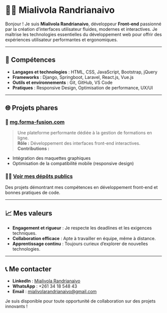 # 👨‍💻 Mialivola Randrianaivo  

Bonjour ! Je suis **Mialivola Randrianaivo**, développeur **Front-end** passionné par la création d’interfaces utilisateur fluides, modernes et interactives. Je maîtrise les technologies essentielles du développement web pour offrir des expériences utilisateur performantes et ergonomiques.  

---

## 🚀 Compétences  

- **Langages et technologies** : HTML, CSS, JavaScript, Bootstrap, jQuery  
- **Frameworks** : Django, Springboot, Laravel, React.js, Vue.js   
- **Outils et environnements** : Git, GitHub, VS Code  
- **Pratiques** : Responsive Design, Optimisation de performance, UX/UI  

---

## 🌐 Projets phares  

### 🔗 [mg.forma-fusion.com](https://mg.forma-fusion.com)  
> Une plateforme performante dédiée à la gestion de formations en ligne.  
**Rôle :** Développement des interfaces front-end interactives.  
**Contributions :**  
- Intégration des maquettes graphiques  
- Optimisation de la compatibilité mobile (responsive design)  

### 🧑‍💻 [Voir mes dépôts publics](https://github.com/Miali1865)  
Des projets démontrant mes compétences en développement front-end et bonnes pratiques de code.  

---

## 📈 Mes valeurs  

- **Engagement et rigueur** : Je respecte les deadlines et les exigences techniques.  
- **Collaboration efficace** : Apte à travailler en équipe, même à distance.  
- **Apprentissage continu** : Toujours curieux d’explorer de nouvelles technologies.  

---

## 📞 Me contacter  

- **LinkedIn** : [Mialivola Randrianaivo](https://linkedin.com/in/mialivola-randrianaivo)  
- **WhatsApp** : +261 34 18 548 43  
- **Email** : mialivolarandrianaivo@gmail.com  

Je suis disponible pour toute opportunité de collaboration sur des projets innovants !  
